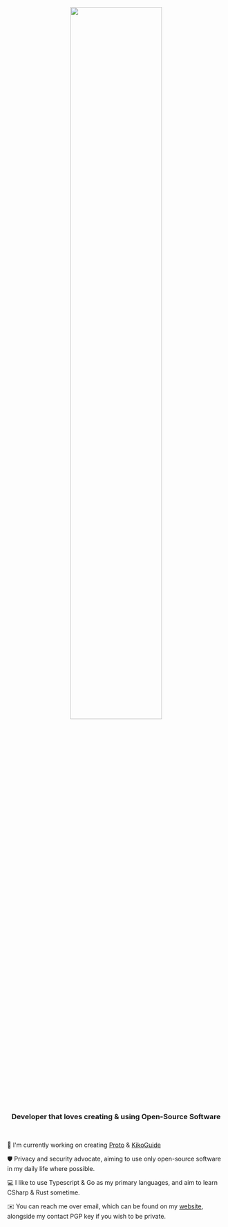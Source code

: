<div align="center">
 <img src="https://bitsofabyte.dev/images/branding/header_with_logo.png" align="center" style="width: 65%" />
</div>  
  
### <div align="center">Developer that loves creating & using Open-Source Software</div>  

<br>

:telescope: I'm currently working on creating [Proto](https://github.com/ProtoSoftware/Proto) & [KikoGuide](https://github.com/BitsOfAByte/KikoGuide)

:shield: Privacy and security advocate, aiming to use only open-source software in my daily life where possible.

:computer: I like to use Typescript & Go as my primary languages, and aim to learn CSharp & Rust sometime.

:envelope: You can reach me over email, which can be found on my [website](https://bitsofabyte.dev), alongside my contact PGP key if you wish to be private.

